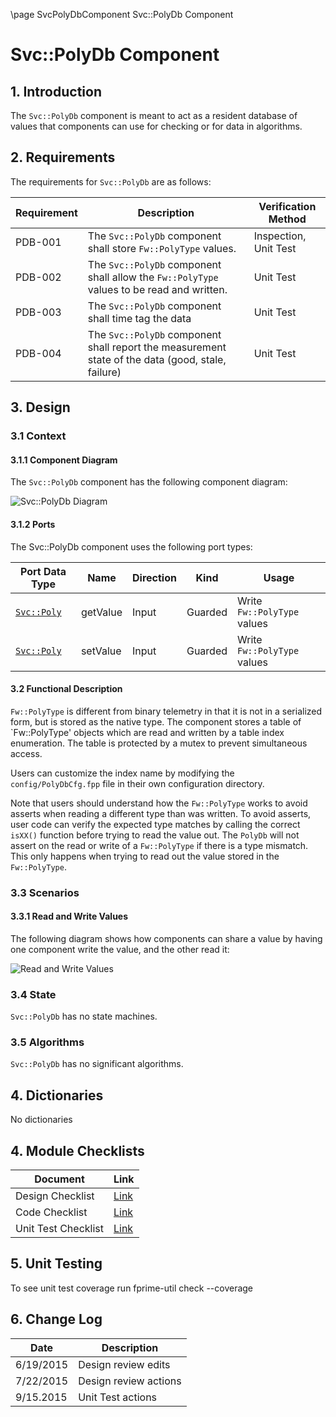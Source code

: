 \page SvcPolyDbComponent Svc::PolyDb Component
# Svc::PolyDb Component

## 1. Introduction

The `Svc::PolyDb` component is meant to act as a resident database of values that components can use for checking or for data in algorithms. 

## 2. Requirements

The requirements for `Svc::PolyDb` are as follows:

Requirement | Description | Verification Method
----------- | ----------- | -------------------
PDB-001 | The `Svc::PolyDb` component shall store `Fw::PolyType` values. | Inspection, Unit Test
PDB-002 | The `Svc::PolyDb` component shall allow the `Fw::PolyType` values to be read and written. | Unit Test 
PDB-003 | The `Svc::PolyDb` component shall time tag the data | Unit Test 
PDB-004 | The `Svc::PolyDb` component shall report the measurement state of the data (good, stale, failure) | Unit Test 

## 3. Design

### 3.1 Context

#### 3.1.1 Component Diagram

The `Svc::PolyDb` component has the following component diagram:

![`Svc::PolyDb` Diagram](img/PolyDbBDD.jpg "Svc::PolyDb")

#### 3.1.2 Ports

The Svc::PolyDb component uses the following port types:

Port Data Type | Name | Direction | Kind | Usage
-------------- | ---- | --------- | ---- | -----
[`Svc::Poly`](../../PolyIf/docs/sdd.html) | getValue | Input | Guarded | Write `Fw::PolyType` values
[`Svc::Poly`](../../PolyIf/docs/sdd.html) | setValue | Input | Guarded | Write `Fw::PolyType` values

#### 3.2 Functional Description

`Fw::PolyType` is different from binary telemetry in that it is not in a serialized form, but is stored as the native type.
The component stores a table of `Fw::PolyType' objects which are read and written by a table index enumeration. 
The table is protected by a mutex to prevent simultaneous access.

Users can customize the index name by modifying the `config/PolyDbCfg.fpp` file in their own configuration directory.

Note that users should understand how the `Fw::PolyType` works to avoid asserts when reading a different type than was written. To avoid asserts, user code can verify the expected type matches by calling the correct `isXX()` function before trying to read the value out. The `PolyDb` will not assert on the read or write of a `Fw::PolyType` if there is a type mismatch. This only happens when trying to read out the value stored in the `Fw::PolyType`.

### 3.3 Scenarios

#### 3.3.1 Read and Write Values

The following diagram shows how components can share a value by having one component write the value, and the other read it:

![Read and Write Values](img/PolyDbReadWriteScenario.jpg) 

### 3.4 State

`Svc::PolyDb` has no state machines.

### 3.5 Algorithms

`Svc::PolyDb` has no significant algorithms.

## 4. Dictionaries

No dictionaries

## 4. Module Checklists

Document | Link
-------- | ----
Design Checklist | [Link](Checklist_Design.xlsx)
Code Checklist | [Link](Checklist_Design.xlsx)
Unit Test Checklist | [Link](Checklist_Unit_Test.xlsx)

## 5. Unit Testing

To see unit test coverage run fprime-util check --coverage

## 6. Change Log

Date | Description
---- | -----------
6/19/2015 | Design review edits
7/22/2015 | Design review actions 
9/15.2015 | Unit Test actions



